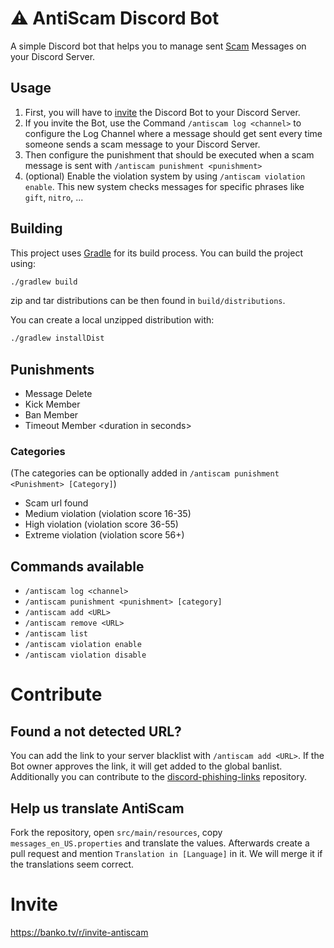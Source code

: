 # ⚠️ AntiScam Discord Bot

A simple Discord bot that helps you to manage sent [Scam](https://en.wikipedia.org/wiki/Scam) Messages on your Discord
Server.

## Usage

1. First, you will have to [invite](https://banko.tv/r/invite-antiscam) the Discord Bot to your Discord Server.
2. If you invite the Bot, use the Command `/antiscam log <channel>` to configure the Log Channel where a message should
   get sent every time someone sends a scam message to your Discord Server.
3. Then configure the punishment that should be executed when a scam message is sent
   with `/antiscam punishment <punishment>`
4. (optional) Enable the violation system by using `/antiscam violation enable`. This new system checks messages for specific phrases like `gift`, `nitro`, ...

## Building

This project uses [Gradle](https://gradle.org) for its build process. You can build the project using:

```bash
./gradlew build
```

zip and tar distributions can be then found in `build/distributions`.

You can create a local unzipped distribution with:

```bash
./gradlew installDist
```

## Punishments

- Message Delete
- Kick Member
- Ban Member
- Timeout Member \<duration in seconds\>

### Categories
(The categories can be optionally added in `/antiscam punishment <Punishment> [Category]`)

- Scam url found
- Medium violation (violation score 16-35)
- High violation (violation score 36-55)
- Extreme violation (violation score 56+)

## Commands available

- `/antiscam log <channel>`
- `/antiscam punishment <punishment> [category]`
- `/antiscam add <URL>`
- `/antiscam remove <URL>`
- `/antiscam list`
- `/antiscam violation enable`
- `/antiscam violation disable`

# Contribute

## Found a not detected URL?

You can add the link to your server blacklist with `/antiscam add <URL>`. If the Bot owner approves the link, it will
get added to the global banlist. Additionally you can contribute to the [discord-phishing-links](https://github.com/nikolaischunk/discord-phishing-links) repository.

## Help us translate AntiScam

Fork the repository, open `src/main/resources`, copy `messages_en_US.properties` and translate the values.
Afterwards create a pull request and mention `Translation in [Language]` in it. We will merge it if the translations seem correct.

# Invite

https://banko.tv/r/invite-antiscam
